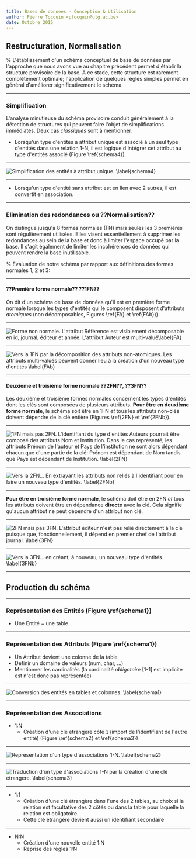 ```yaml
---
title: Bases de donnees - Conception & Utilisation
author: Pierre Tocquin <ptocquin@ulg.ac.be>
date: Octobre 2015
---
```


## Restructuration, Normalisation

% L'établissement d'un schéma conceptuel de base de données par l'approche que nous avons vue au chapitre précédent permet d'établir la structure provisoire de la base. A ce stade, cette structure est rarement complètement optimale; l'application de quelques règles simples permet en général d'améliorer significativement le schéma.

------

### Simplification

L'analyse minutieuse du schéma provisoire conduit généralement à la détection de structures qui peuvent faire l'objet de simplifications immédiates. Deux cas *classiques* sont à mentionner:

- Lorsqu'un type d'entités à attribut unique est associé à un seul type d'entités dans une relation 1-N, il est logique d'intégrer cet attribut au type d'entités associé (Figure \ref{schema4}).

------

![**Simplification des entités à attribut unique**. \label{schema4}](FIGS/schema4.png)

------

- Lorsqu'un type d'entité sans attribut est en lien avec 2 autres, il est convertit en association.

------

### Elimination des redondances ou ??Normalisation??

On distingue jusqu'à 8 formes normales (FN) mais seules les 3 premières sont régulièrement utilisées. Elles visent essentiellement à supprimer les redondances au sein de la base et donc à limiter l'espace occupé par la base. Il s'agit également de limiter les incohérences de données qui peuvent rendre la base inutilisable.

% Evaluation de notre schéma par rapport aux définitions des formes normales 1, 2 et 3:

------

#### ??Première forme normale?? ??1FN?? 

On dit d'un schéma de base de données qu'il est en première forme normale lorsque les types d'entités qui le composent disposent d'attributs *atomiques* (non décomposables, Figures \ref{FA} et \ref{FAb})). 

------

![**Forme non normale**. L'attribut `Référence` est visiblement décomposable en `id`, `journal`, `éditeur` et `année`. L'attribut `Auteur` est multi-valué\label{FA}](FIGS/FA.png)

------

![**Vers la 1FN par la décomposition des attributs non-atomiques**. Les attributs multi-valués peuvent donner lieu à la création d'un nouveau type d'entités \label{FAb}](FIGS/FAb.png)

------

#### Deuxième et troisième forme normale ??2FN??, ??3FN??

Les deuxième et troisième formes normales concernent les types d'entités dont les clés sont composées de plusieurs attributs. **Pour être en deuxième forme normale**, le schéma soit être en 1FN *et* tous les attributs non-clés doivent dépendre de la clé entière (Figures \ref{2FN} et \ref{2FNb}).

------

![**1FN mais pas 2FN**. L'identifiant du type d'entités `Auteurs` pourrait être composé des attributs `Nom` et `Institution`. Dans le cas représenté, les attributs `Prénom de l'auteur` et `Pays de l'institution` ne sont alors dépendant chacun que d'une partie de la clé: `Prénom` est dépendant de `Nom` tandis que `Pays` est dépendant de `Institution`. \label{2FN}](FIGS/2FN.png)

------

![**Vers la 2FN**... En extrayant les attributs non reliés à l'identifiant pour en faire un nouveau type d'entités. \label{2FNb}](FIGS/2FNb.png)

------
   
 **Pour être en troisième forme normale**, le schéma doit être en 2FN *et* tous les attributs doivent être en dépendance **directe** avec la clé. Cela signifie qu'aucun attribut ne peut dépendre d'un attribut non clé.

------

![**2FN mais pas 3FN**. L'attribut `éditeur` n'est pas relié directement à la clé puisque que, fonctionnellement, il dépend en premier chef de l'attribut `journal`. \label{3FN}](FIGS/3FN.png)

------

![**Vers la 3FN**... en créant, à nouveau, un nouveau type d'entités. \label{3FNb}](FIGS/3FNb.png)

------

## Production du schéma

------

### Représentation des Entités (Figure \ref{schema1})

- Une Entité = une table 

------

### Représentation des Attributs (Figure \ref{schema1})

- Un Attribut devient une colonne de la table
- Définir un domaine de valeurs (num, char, ...)
- Mentionner les cardinalités (la cardinalité *obligatoire* [1-1] est implicite est n'est donc pas représentée)

------

![**Conversion des entités en tables et colonnes**. \label{schema1}](FIGS/schema1.png)

-----

### Représentation des Associations

- 1:N
    - Création d'une clé étrangère côté `1` (import de l'identifiant de l'autre entité) (Figure \ref{schema2} et \ref{schema3})

------

![**Représentation d'un type d'associations 1-N**. \label{schema2}](FIGS/schema2.png)

------

![**Traduction d'un type d'associations 1-N par la création d'une clé étrangère**. \label{schema3}](FIGS/schema3.png)

-----

- 1:1
    - Création d'une clé étrangère dans l'une des 2 tables, au choix si la relation est facultative des 2 côtés ou dans la table pour laquelle la relation est obligatoire.
    - Cette clé étrangère devient aussi un identifiant secondaire

------

- N:N
    - Création d'une nouvelle entité 1:N
    - Reprise des règles 1:N

